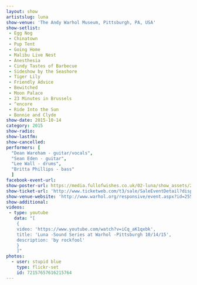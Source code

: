 ```yaml
---
layout: show
artistslug: luna
show-venue: 'The Andy Warhol Museum, Pittsburgh, PA, USA'
show-setlist:
 - Egg Nog
 - Chinatown
 - Pup Tent
 - Going Home
 - Malibu Live Nest
 - Anesthesia
 - Cindy Tastes of Barbecue
 - Sideshow by the Seashore
 - Tiger Lily
 - Friendly Advice
 - Bewitched
 - Moon Palace
 - 23 Minutes in Brussels
 - ^encore
 - Ride Into the Sun
 - Bonnie and Clyde
show-date: 2015-10-14
category: 2015
show-radio:
show-lastfm:
show-cancelled:
performers: [
  "Dean Wareham - guitar/vocals",
  "Sean Eden - guitar",
  "Lee Wall - drums",
  "Britta Phillips - bass"
  ]
facebook-event-url:
show-poster-url: https://media.fullofwishes.co.uk/02-luna/show_assets/2015-10/2015-10-luna-poster-us-part-1-strawberryluna.jpg
show-ticket-url: 'http://www.ticketweb.com/t3/sale/SaleEventDetail?dispatch=loadSelectionData&eventId=5941545&pl=warhol'
show-venue-website: 'http://www.warhol.org/responsive/event.aspx?id=25517'
show-additional:
videos:
 - type: youtube
   data: "[
    {
    video: 'https://www.youtube.com/watch?v=iCq_aK1qxbk',
    title: 'Luna -Sound Series at Warhol -Pittsburgh 10/14/15',
    description: 'by rockfool'
    }
    ]"
photos:
  - user: stupid blue
    type: flickr-set
    id: 72157657616215764
---
```

